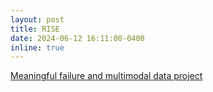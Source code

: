 ```yaml
---
layout: post
title: RISE
date: 2024-06-12 16:11:00-0400
inline: true
---
```


[Meaningful failure and multimodal data project](https://www.nsf.gov/awardsearch/showAward?AWD_ID=2432013&HistoricalAwards=false)
